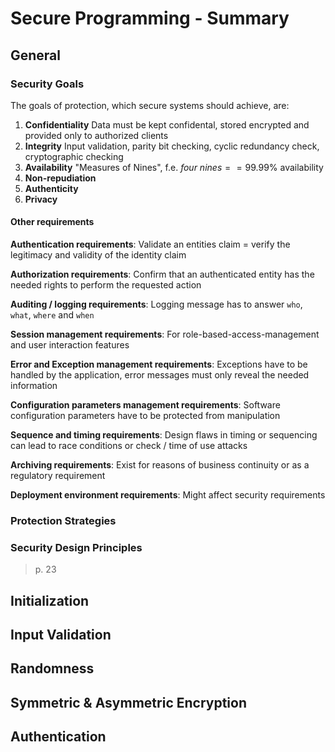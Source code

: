 # Secure Programming - Summary

## General

### Security Goals

The goals of protection, which secure systems should achieve, are:

1. **Confidentiality** Data must be kept confidental, stored encrypted and provided only to authorized clients
1. **Integrity** Input validation, parity bit checking, cyclic redundancy check, cryptographic checking
1. **Availability** "Measures of Nines", f.e. $four\ nines == 99.99\%$ availability
1. **Non-repudiation**
1. **Authenticity**
1. **Privacy**

#### Other requirements

**Authentication requirements**:
Validate an entities claim = verify the legitimacy and validity of the identity claim

**Authorization requirements**:
Confirm that an authenticated entity has the needed rights to perform the requested action

**Auditing / logging requirements**:
Logging message has to answer `who`, `what`, `where` and `when`

**Session management requirements**:
For role-based-access-management and user interaction features

**Error and Exception management requirements**:
Exceptions have to be handled by the application,
error messages must only reveal the needed information

**Configuration parameters management requirements**:
Software configuration parameters have to be protected from manipulation

**Sequence and timing requirements**:
Design flaws in timing or sequencing can lead to race conditions or check / time of use attacks

**Archiving requirements**:
Exist for reasons of business continuity or as a regulatory requirement

**Deployment environment requirements**:
Might affect security requirements

### Protection Strategies

### Security Design Principles

> p. 23

## Initialization

## Input Validation

## Randomness

## Symmetric & Asymmetric Encryption

## Authentication
